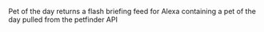 Pet of the day returns a flash briefing feed for Alexa containing a pet of the day pulled from the petfinder API

